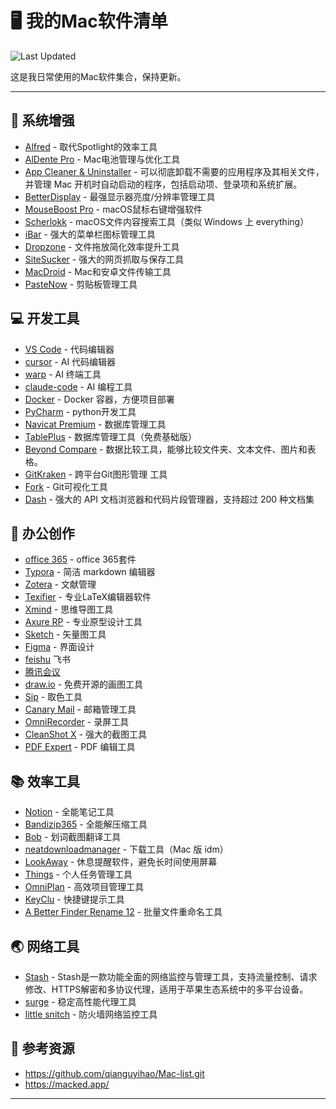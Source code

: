 # 🖥️ 我的Mac软件清单

![Last Updated](https://img.shields.io/badge/last%20updated-2025--07--20-blue)

这是我日常使用的Mac软件集合，保持更新。

---

## 🔧 系统增强
- [Alfred](https://www.alfredapp.com/) - 取代Spotlight的效率工具
- [AlDente Pro](https://apphousekitchen.com/) - Mac电池管理与优化工具
- [App Cleaner & Uninstaller](https://nektony.com/mac-app-cleaner) - 可以彻底卸载不需要的应用程序及其相关文件，并管理 Mac 开机时自动启动的程序，包括启动项、登录项和系统扩展。
- [BetterDisplay](https://github.com/waydabber/BetterDisplay) - 最强显示器亮度/分辨率管理工具
- [MouseBoost Pro](https://apps.apple.com/cn/app/id1555844307) - macOS鼠标右键增强软件
- [Scherlokk](https://naarakstudio.com/scherlokk/) - macOS文件内容搜索工具（类似 Windows 上 everything）
- [iBar](https://apps.apple.com/cn/app/id6443843900?mt=12&l=zh-Hans-CN) - 强大的菜单栏图标管理工具
- [Dropzone](https://aptonic.com/) - 文件拖放简化效率提升工具
- [SiteSucker](https://ricks-apps.com/osx/sitesucker/index.html) - 强大的网页抓取与保存工具
- [MacDroid](https://www.macdroid.app/) - Mac和安卓文件传输工具
- [PasteNow](https://pastenow.app/) - 剪贴板管理工具

## 💻 开发工具
- [VS Code](https://code.visualstudio.com/) - 代码编辑器
- [cursor](https://www.cursor.com/) - AI 代码编辑器
- [warp](https://www.warp.dev/) - AI 终端工具
- [claude-code](https://www.anthropic.com/claude-code) - AI 编程工具
- [Docker](https://www.docker.com/products/docker-desktop/) - Docker 容器，方便项目部署
- [PyCharm](https://www.jetbrains.com/zh-cn/pycharm) - python开发工具
- [Navicat Premium](https://apps.apple.com/cn/app/navicat-premium-17/id1594061654?l=zh-Hans-CN&mt=12) - 数据库管理工具
- [TablePlus](https://tableplus.com/) - 数据库管理工具（免费基础版）
- [Beyond Compare](https://www.scootersoftware.com/) - 数据比较工具，能够比较文件夹、文本文件、图片和表格。
- [GitKraken](https://www.gitkraken.com/) - 跨平台Git图形管理 工具
- [Fork](https://git-fork.com/) - Git可视化工具
- [Dash](https://kapeli.com/dash) - 强大的 API 文档浏览器和代码片段管理器，支持超过 200 种文档集

## 🎨 办公创作
- [office 365](https://www.microsoft.com/zh-cn/microsoft-365/get-office-and-microsoft-365-oem-download-page) - office 365套件
- [Typora](https://typora.io/) - 简洁 markdown 编辑器
- [Zotera](https://www.zotero.org/download/) - 文献管理
- [Texifier](https://www.texpad.com/mac) - 专业LaTeX编辑器软件
- [Xmind](https://xmind.com/) - 思维导图工具
- [Axure RP](https://www.axure.com/) - 专业原型设计工具
- [Sketch](https://www.sketch.com/) - 矢量图工具
- [Figma](https://www.figma.com/) - 界面设计
- [feishu](https://www.feishu.cn/) 飞书
- [腾讯会议](https://meeting.tencent.com/)
- [draw.io](https://www.drawio.com/) - 免费开源的画图工具
- [Sip](https://sipapp.io/) - 取色工具
- [Canary Mail](https://apps.apple.com/us/app/canary-mail-app/id1236045954?mt=12) - 邮箱管理工具
- [OmniRecorder](https://apps.apple.com/cn/app/id1592987853) - 录屏工具
- [CleanShot X](https://cleanshot.com/) - 强大的截图工具
- [PDF Expert](https://pdfexpert.com/) - PDF 编辑工具

## 📚 效率工具
- [Notion](https://www.notion.so/) - 全能笔记工具
- [Bandizip365](https://apps.apple.com/cn/app/id1596426184?mt=12&l=zh-Hans-CN) - 全能解压缩工具
- [Bob](https://apps.apple.com/cn/app/id1630034110?mt=12) - 划词截图翻译工具
- [neatdownloadmanager](https://www.neatdownloadmanager.com/index.php/en/) - 下载工具（Mac 版 idm）
- [LookAway](https://lookaway.app/) - 休息提醒软件，避免长时间使用屏幕
- [Things](https://culturedcode.com/things/mac/appstore/) - 个人任务管理工具
- [OmniPlan](https://www.omnigroup.com/omniplan/) - 高效项目管理工具
- [KeyClu](https://github.com/Anze/KeyCluCask/) - 快捷键提示工具
- [A Better Finder Rename 12](https://www.publicspace.net/ABetterFinderRename/index.html) - 批量文件重命名工具

## 🌏 网络工具
- [Stash](https://stash.ws/) - Stash是一款功能全面的网络监控与管理工具，支持流量控制、请求修改、HTTPS解密和多协议代理，适用于苹果生态系统中的多平台设备。
- [surge](https://nssurge.com/) - 稳定高性能代理工具
- [little snitch](https://www.obdev.at/products/littlesnitch/index.html) - 防火墙网络监控工具

## 🔗 参考资源
- https://github.com/qianguyihao/Mac-list.git
- https://macked.app/



---

